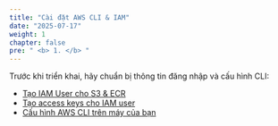 ```yaml
---
title: "Cài đặt AWS CLI & IAM"
date: "2025-07-17"
weight: 1
chapter: false
pre: " <b> 1. </b> "
---
```


Trước khi triển khai, hãy chuẩn bị thông tin đăng nhập và cấu hình CLI:

- [Tạo IAM User cho S3 & ECR](1-tao-iam-user)
- [Tạo access keys cho IAM user](2-tao-access-keys)
- [Cấu hình AWS CLI trên máy của bạn](3-cau-hinh-aws-cli)
